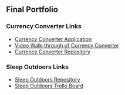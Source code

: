 ## Final Portfolio


### Currency Converter Links
* [Currency Converter Application]()
* [Video Walk-through of Currency Converter]()
* [Currency Converter Repository](https://github.com/aalund2013/CurrencyConverter)


### Sleep Outdoors Links
* [Sleep Outdoors Repository](https://github.com/aalund2013/wdd330Team3)
* [Sleep Outdoors Trello Board](https://trello.com/b/SRpzahdq/wdd-team-board)
